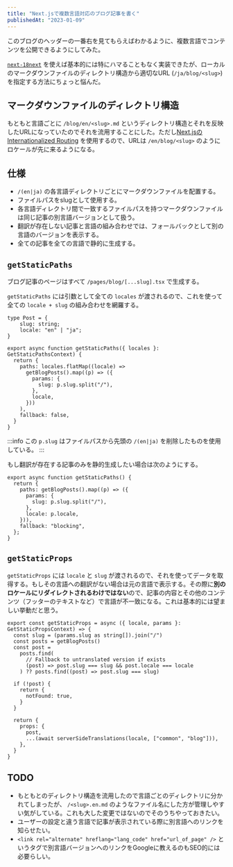```yaml
---
title: "Next.jsで複数言語対応のブログ記事を書く"
publishedAt: "2023-01-09"
---
```


このブログのヘッダーの一番右を見てもらえばわかるように、複数言語でコンテンツを公開できるようにしてみた。

[`next-18next`](https://github.com/i18next/next-i18next) を使えば基本的には特にハマることもなく実装できたが、ローカルのマークダウンファイルのディレクトリ構造から適切なURL (`/ja/blog/<slug>`)を指定する方法にちょっと悩んだ。

## マークダウンファイルのディレクトリ構造

もともと言語ごとに `/blog/en/<slug>.md` というディレクトリ構造とそれを反映したURLになっていたのでそれを流用することにした。ただし[Next.jsのInternationalized Routing](https://nextjs.org/docs/advanced-features/i18n-routing) を使用するので、URLは `/en/blog/<slug>` のようにロケールが先に来るようになる。

## 仕様

- `/(en|ja)` の各言語ディレクトリごとにマークダウンファイルを配置する。
- ファイルパスをslugとして使用する。
- 各言語ディレクトリ間で一致するファイルパスを持つマークダウンファイルは同じ記事の別言語バージョンとして扱う。
- 翻訳が存在しない記事と言語の組み合わせでは、フォールバックとして別の言語のバージョンを表示する。
- 全ての記事を全ての言語で静的に生成する。

## `getStaticPaths`

ブログ記事のページはすべて `/pages/blog/[...slug].tsx` で生成する。

`getStaticPaths` には引数として全ての `locales` が渡されるので、これを使って全ての `locale + slug` の組み合わせを網羅する。

```tsx:/pages/blog/[...slug].tsx
type Post = {
	slug: string;
	locale: "en" | "ja";
}

export async function getStaticPaths({ locales }: GetStaticPathsContext) {
  return {
    paths: locales.flatMap((locale) =>
      getBlogPosts().map((p) => ({
        params: {
          slug: p.slug.split("/"),
        },
        locale,
      }))
    ),
    fallback: false,
  }
}
```

:::info
この `p.slug` はファイルパスから先頭の `/(en|ja)` を削除したものを使用している。
:::

もし翻訳が存在する記事のみを静的生成したい場合は次のようにする。

```tsx
export async function getStaticPaths() {
  return {
    paths: getBlogPosts().map((p) => ({
      params: {
        slug: p.slug.split("/"),
      },
      locale: p.locale,
    })),
    fallback: "blocking",
  };
}
```

## `getStaticProps`

`getStaticProps` には `locale` と `slug` が渡されるので、それを使ってデータを取得する。もしその言語への翻訳がない場合は元の言語で表示する。その際に**別のロケールにリダイレクトされるわけではない**ので、記事の内容とその他のコンテンツ（フッターのテキストなど）で言語が不一致になる。これは基本的には望ましい挙動だと思う。

```tsx:/pages/blog/[...slug].tsx
export const getStaticProps = async ({ locale, params }: GetStaticPropsContext) => {
  const slug = (params.slug as string[]).join("/")
  const posts = getBlogPosts()
  const post =
    posts.find(
      // Fallback to untranslated version if exists
      (post) => post.slug === slug && post.locale === locale
    ) ?? posts.find((post) => post.slug === slug)

  if (!post) {
    return {
      notFound: true,
    }
  }

  return {
    props: {
      post,
      ...(await serverSideTranslations(locale, ["common", "blog"])),
    },
  }
}
```

## TODO

- もともとのディレクトリ構造を流用したので言語ごとのディレクトリに分かれてしまったが、 `/<slug>.en.md` のようなファイル名にした方が管理しやすい気がしている。これも大した変更ではないのでそのうちやっておきたい。
- ユーザーの設定と違う言語で記事が表示されている際に別言語へのリンクを知らせたい。
- `<link rel="alternate" hreflang="lang_code" href="url_of_page" />` というタグで別言語バージョンへのリンクをGoogleに教えるのもSEO的には必要らしい。
